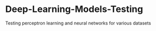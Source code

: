 # Deep-Learning-Models-Testing
Testing perceptron learning and neural networks for various datasets
